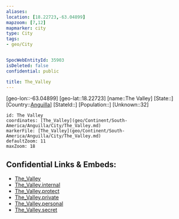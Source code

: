 ```yaml
---
aliases: 
location: [18.22723,-63.04899]
mapzoom: [7,12] 
mapmarker: city 
type: City
tags:
- geo/City


SpocWebEntityId: 35903
isDeleted: false
confidential: public

title: The_Valley
---
```

[geo-lon::-63.04899]
[geo-lat::18.22723]
[name::The Valley]
[State::]
[Country::[Anguilla](geo/Continent/South-America/Anguilla.md)]
[StateId::]
[Population::]
[Unknown::32]


```leaflet
id: The Valley
coordinates: [The_Valley](geo/Continent/South-America/Anguilla/City/The_Valley.md)
markerFile: [The_Valley](geo/Continent/South-America/Anguilla/City/The_Valley.md)
defaultZoom: 11 
maxZoom: 18
```


## Confidential Links & Embeds: 
- [The_Valley](../../../../../../_public/geo/Continent/South-America/Anguilla/City/The_Valley.md) 
- [The_Valley.internal](../../../../../../_internal/geo/Continent/South-America/Anguilla/City/The_Valley.internal.md) 
- [The_Valley.protect](../../../../../../_protect/geo/Continent/South-America/Anguilla/City/The_Valley.protect.md) 
- [The_Valley.private](../../../../../../_private/geo/Continent/South-America/Anguilla/City/The_Valley.private.md) 
- [The_Valley.personal](../../../../../../_personal/geo/Continent/South-America/Anguilla/City/The_Valley.personal.md) 
- [The_Valley.secret](../../../../../../_secret/geo/Continent/South-America/Anguilla/City/The_Valley.secret.md) 
